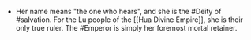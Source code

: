 - Her name means "the one who hears", and she is the #Deity of #salvation. For the Lu people of the [[Hua Divine Empire]], she is their only true ruler. The #Emperor is simply her foremost mortal retainer.